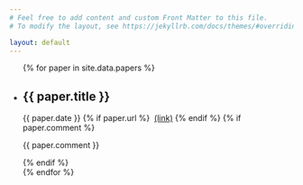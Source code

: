 ```yaml
---
# Feel free to add content and custom Front Matter to this file.
# To modify the layout, see https://jekyllrb.com/docs/themes/#overriding-theme-defaults

layout: default
---
```

<html>
    <head>
        <link rel="stylesheet" href="https://stackpath.bootstrapcdn.com/bootstrap/4.4.1/css/bootstrap.min.css" integrity="sha384-Vkoo8x4CGsO3+Hhxv8T/Q5PaXtkKtu6ug5TOeNV6gBiFeWPGFN9MuhOf23Q9Ifjh" crossorigin="anonymous">
        <link rel="stylesheet" href="https://stackpath.bootstrapcdn.com/font-awesome/4.7.0/css/font-awesome.min.css">
        <link rel="stylesheet" href="css/timeline.css">
        <link rel="stylesheet" href="css/style.css">
    </head>
    <body>
        <div class="container py-5">
            <div class="row">
                <ul class="timeline">
                {% for paper in site.data.papers %}
                     <li class="timeline-item bg-white rounded ml-3 p-4 shadow">
                        <div class="timeline-arrow"></div>
                        <h2 class="h5 mb-0">{{ paper.title }}</h2><span class="small text-gray"><i class="fa fa-clock-o mr-1"></i>{{ paper.date }}
                        {% if paper.url %}
                        &nbsp;<a href="{{ paper.url }}">(link)</a>
                        {% endif %}
                        </span>
                        {% if paper.comment %}
                        <p class="text-small mt-2 font-weight-light">{{ paper.comment }}</p>
                        {% endif %}
                    </li>
                {% endfor %}
                </ul>
            </div>
        </div>    
    </body>
</html>